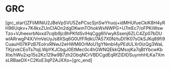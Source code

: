 # GRC

[grc_start]ZFliMlNiU2JBeVpSVU5ZePCscSjnSwYhuoj+idMHUfueCkiK8H4yRH96Uqkv+7K4kxZUnCIAOn2dgDKwmTOhokWxNWPG+U7mEc7/oFPKiWswTzo+VJheexrbNxxd7cqIb9jc8hPKfdSvlHqCgg6lVwyASsenj6ZLC4Zp07bDUwlARrwgP4X/VmVeUyJs8XSq6G0UfFRdkU7A57X0N/tuDI1K07sOkSJKq89fi9CuauH07KPzB7EoIrxRNwJ2eHWM6OrMoU1gYNmbI4yPEdULXr0lzQg3WaLTKjzvkCEoTs7tqLWpYKJCbgJ0EtMec0c4hGWNQEkkQMsxjKa7qBtYbcwKbXte/hWu2xp15s2Kz129w9B7zh2ObqNCrVBDCgdEqRfZIDIDSuymhHLKa7XmsLRBaeDX+C2KoE3qP2AJXXo=[grc_end]
